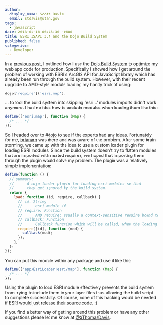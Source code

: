 ```yaml
---
author:
  display_name: Scott Davis
  email: stdavis@utah.gov
tags:
  - javascript
date: 2013-04-16 06:43:30 -0600
title: ESRI JSAPI 3.4 and the Dojo Build System
published: false
categories:
  - Developer
---
```


In a <a href="{% link _posts/2012-05-01-speed-up-your-esri-javascript-api-webapp.md %}">previous post</a>, I outlined how I use the <a href="https://dojotoolkit.org/reference-guide/build/">Dojo Build System</a> to optimize my web app code for production. Specifically I showed how I get around the problem of working with ESRI's ArcGIS API for JavaScript library which has already been run through the build system. However, with their recent upgrade to AMD-style module loading my handy trick of using:

```js
dojo['require']('esri.map');
```

... to fool the build system into skipping 'esri...' modules imports didn't work anymore. I had no idea how to exclude modules when loading them like this:

```js
define(['esri.map'], function (Map) {
  /* ... */
});
```

So I headed over to <a href="https://dojotoolkit.org/chat">#dojo</a> to see if the experts had any ideas. Fortunately for me,&nbsp;<a href="https://twitter.com/brianarn">brianarn</a>&nbsp;was there and was aware of the problem. After some brain storming, we came up with the idea to use a custom loader plugin for loading ESRI modules. Since the build system doesn't try to flatten modules that are imported with nested requires, we hoped that importing them through the plugin would solve my problem. The plugin was a relatively simple implementation:

```js
define(function () {
  // summary:
  //      A dojo loader plugin for loading esri modules so that
  //      they get ignored by the build system.
  return {
    load: function (id, require, callback) {
      // id: String
      //      esri module id
      // require: Function
      //      AMD require; usually a context-sensitive require bound to the module making the plugin request
      // callback: Function
      //      Callback function which will be called, when the loading finished.
      require([id], function (mod) {
        callback(mod);
      });
    },
  };
});
```

You can put this module within any package and use it like this:

```js
define(['app/EsriLoader!esri/map'], function (Map) {
  /* ... */
});
```

Using the plugin to load ESRI module effectively prevents the build system from trying to include them in your layer files thus allowing the build script to complete successfully. Of course, none of this hacking would be needed if ESRI would just <a href="https://ideas.arcgis.com/ideaView?id=087E00000004JOzIAM">release their source code</a>. :)

If you find a better way of getting around this problem or have any other suggestions please let me know at <a href="https://twitter.com/SThomasDavis">@SThomasDavis</a>.
